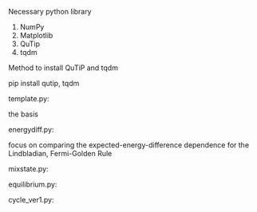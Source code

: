 Necessary python library 

1. NumPy 
2. Matplotlib 
3. QuTip
4. tqdm 

Method to install QuTiP and tqdm 

pip install qutip, tqdm 



template.py:

the basis 

energydiff.py:

focus on comparing the expected-energy-difference dependence for the Lindbladian, Fermi-Golden Rule

mixstate.py:


equilibrium.py:


cycle_ver1.py:


